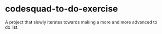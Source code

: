 # codesquad-to-do-exercise
A project that slowly iterates towards making a more and more advanced to do list.
